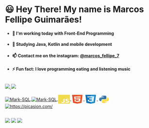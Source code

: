 <h1>😃 Hey There! My name is Marcos Fellipe Guimarães!</h1>

- <h4>🔭 I'm working today with Front-End Programming</h4>
- <h4>🌱 Studying Java, Kotlin and mobile development</h4>
- <h4>📫 Contact me on the instagram: <a href="https://instagram.com/marcos_fellipe_7/">@marcos_fellipe_7</a> </h4>
- <h4>⚡ Fun fact: I love programming eating and listening music</h4>
<br>
<div>
  <a href="https://github.com/Markfgui675">
  <img height="180em" src="https://github-readme-stats.vercel.app/api?username=Markfgui675&show_icons=true&theme=react&include_all_commits=true&count_private=true"/>
  <img height="180em" src="https://github-readme-stats.vercel.app/api/top-langs/?username=Markfgui675&layout=compact&langs_count=7&theme=react"/>
</div>
<div style="display: inline_block"><br>
  <img align="center" alt="Mark-SQL" height="30" width="40" src="https://img.icons8.com/fluency/48/000000/mysql-logo.png"/> 
  <img align="center" alt="Mark-SQL" height="30" width="40"src="https://cdn.jsdelivr.net/gh/devicons/devicon/icons/androidstudio/androidstudio-original.svg" />
  <img align="center" alt="Mark-Js" height="30" width="40" src="https://raw.githubusercontent.com/devicons/devicon/master/icons/javascript/javascript-plain.svg">
  <img align="center" alt="Mark-HTML" height="30" width="40" src="https://raw.githubusercontent.com/devicons/devicon/master/icons/html5/html5-original.svg">
  <img align="center" alt="Mark-CSS" height="30" width="40" src="https://raw.githubusercontent.com/devicons/devicon/master/icons/css3/css3-original.svg">
  <img align="center" alt="Mark-Python" height="30" width="40" src="https://raw.githubusercontent.com/devicons/devicon/master/icons/python/python-original.svg">
  <a href="https://picasion.com/"><img src="https://i.picasion.com/pic91/14196d06f96b8a309d90d3c3e7f84d83.gif" width="110" height="110" border="0" alt="https://picasion.com/" /></a><br /><a href="https://picasion.com/"></a>
 </div>

##
  
  <div> 
  <a href="https://www.instagram.com/marcos_fellipe_7/" target="_blank"><img src="https://img.shields.io/badge/-Instagram-%23E4405F?style=for-the-badge&logo=instagram&logoColor=white" target="_blank"></a>
  <a href = "mailto:marcosfgui2006@gmail.com"><img src="https://img.shields.io/badge/-Gmail-%23333?style=for-the-badge&logo=gmail&logoColor=white" target="_blank"></a>
  <a href="https://www.linkedin.com/in/marcos-fellipe-guimarães-18ba62218/" target="_blank"><img src="https://img.shields.io/badge/-LinkedIn-%230077B5?style=for-the-badge&logo=linkedin&logoColor=white" target="_blank"></a> 
 
</div>
